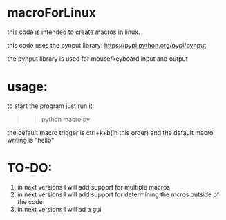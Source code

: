 # macroForLinux

this code is intended to create macros in linux.

this code uses the pynput library:
https://pypi.python.org/pypi/pynput


the pynput library is used for mouse/keyboard input and output


# usage:
to start the program just run it:
>>python macro.py

the default macro trigger is ctrl+k+b(in this order)
and the default macro writing is "hello"

# TO-DO:
1) in next versions I will add support for multiple macros
2) in next versions I will add support for determining the mcros outside of the code
3) in next versions I will ad a gui
